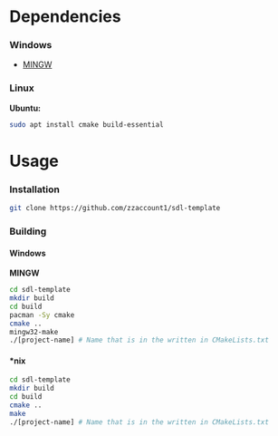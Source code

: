 # Dependencies
### Windows
* [MINGW](http://mingw.osdn.io/index.html)
  
### Linux
<b>Ubuntu:</b>
```bash
sudo apt install cmake build-essential
```

# Usage
### Installation
<!-- Add information about using the template and the cloning -->
```bash
git clone https://github.com/zzaccount1/sdl-template
```

### Building

#### Windows
<b>MINGW</b>
<!-- ToDo: check if pacman -Sy cmake is enough, maybe i need also build essential or installing cmake on windows idk --> 
```bash
cd sdl-template
mkdir build
cd build
pacman -Sy cmake
cmake ..
mingw32-make
./[project-name] # Name that is in the written in CMakeLists.txt
```

<!--
<b>Visual Studio:</b>
```bash
msbuild /p:Configuration=Release main.sln
```
<b>WSL:</b>
Follow the [*nix](#nix) section.
-->

#### *nix
```bash
cd sdl-template
mkdir build
cd build
cmake ..
make
./[project-name] # Name that is in the written in CMakeLists.txt
```
